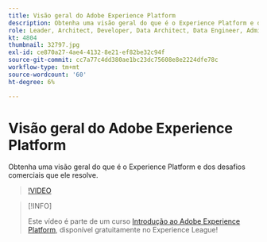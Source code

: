 ```yaml
---
title: Visão geral do Adobe Experience Platform
description: Obtenha uma visão geral do que é o Experience Platform e dos desafios comerciais que ele resolve.
role: Leader, Architect, Developer, Data Architect, Data Engineer, Admin, User
kt: 4804
thumbnail: 32797.jpg
exl-id: ce870a27-4ae4-4132-8e21-ef82be32c94f
source-git-commit: cc7a77c4dd380ae1bc23dc75608e8e2224dfe78c
workflow-type: tm+mt
source-wordcount: '60'
ht-degree: 6%

---
```


# Visão geral do Adobe Experience Platform

Obtenha uma visão geral do que é o Experience Platform e dos desafios comerciais que ele resolve.

>[!VIDEO](https://video.tv.adobe.com/v/32797?quality=12&learn=on)

>[!INFO]
>
> Este vídeo é parte de um curso [Introdução ao Adobe Experience Platform](https://experienceleague.adobe.com/?recommended=ExperiencePlatform-U-1-2020.1), disponível gratuitamente no Experience League!


